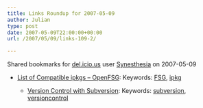 ```yaml
---
title: Links Roundup for 2007-05-09
author: Julian
type: post
date: 2007-05-09T22:00:00+00:00
url: /2007/05/09/links-109-2/

---
```

Shared bookmarks for [del.icio.us][1] user  [Synesthesia][2] on 2007-05-09

  * [List of Compatible ipkgs &#8211; OpenFSG][3]: 
    Keywords: [FSG][4], [ipkg][5]</li> 
    
      * [Version Control with Subversion][6]: 
        Keywords: [subversion][7], [versioncontrol][8]</li> </ul>

 [1]: http://del.icio.us/
 [2]: http://del.icio.us/synesthesia
 [3]: http://www.openfsg.com/index.php/List_of_Compatible_ipkgs "http://www.openfsg.com/index.php/List_of_Compatible_ipkgs"
 [4]: http://del.icio.us/synesthesia/FSG
 [5]: http://del.icio.us/synesthesia/ipkg
 [6]: http://svnbook.red-bean.com/ "http://svnbook.red-bean.com/"
 [7]: http://del.icio.us/synesthesia/subversion
 [8]: http://del.icio.us/synesthesia/versioncontrol